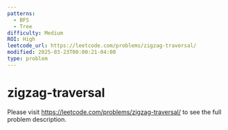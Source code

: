 ```yaml
---
patterns:
  - BFS
  - Tree
difficulty: Medium
ROI: High
leetcode_url: https://leetcode.com/problems/zigzag-traversal/
modified: 2025-03-23T00:00:21-04:00
type: problem
---
```


# zigzag-traversal

Please visit https://leetcode.com/problems/zigzag-traversal/ to see the full problem description.

